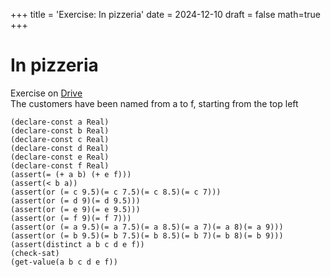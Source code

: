 
+++
title = 'Exercise: In pizzeria'
date = 2024-12-10
draft = false
math=true
+++
# In pizzeria
Exercise on <a href ='https://drive.google.com/drive/u/1/folders/1kL-sjIOiib0rL_7T1OGVIvJnYWH2_Jnh'>Drive</a> <br>
The customers have been named from a to f, starting from the top left




```
(declare-const a Real)
(declare-const b Real)
(declare-const c Real)
(declare-const d Real)
(declare-const e Real)
(declare-const f Real)
(assert(= (+ a b) (+ e f)))
(assert(< b a))
(assert(or (= c 9.5)(= c 7.5)(= c 8.5)(= c 7)))
(assert(or (= d 9)(= d 9.5)))
(assert(or (= e 9)(= e 9.5)))
(assert(or (= f 9)(= f 7)))
(assert(or (= a 9.5)(= a 7.5)(= a 8.5)(= a 7)(= a 8)(= a 9)))
(assert(or (= b 9.5)(= b 7.5)(= b 8.5)(= b 7)(= b 8)(= b 9)))
(assert(distinct a b c d e f))
(check-sat)
(get-value(a b c d e f))
```